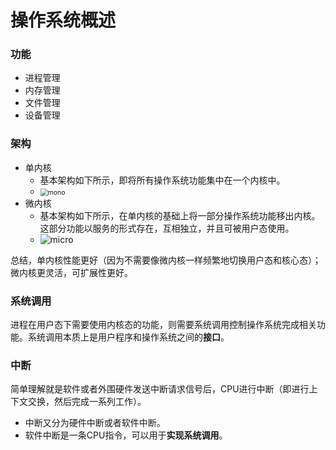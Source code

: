 # 操作系统概述

### 功能

* 进程管理
* 内存管理
* 文件管理
* 设备管理



### 架构

* 单内核
  * 基本架构如下所示，即将所有操作系统功能集中在一个内核中。
  * <img src="https://upload.wikimedia.org/wikipedia/commons/d/d8/Operating_system_architecture.svg" alt="mono" style="zoom:75%;" />
* 微内核
  * 基本架构如下所示，在单内核的基础上将一部分操作系统功能移出内核。这部分功能以服务的形式存在，互相独立，并且可被用户态使用。
  * ![micro](https://upload.wikimedia.org/wikipedia/commons/thumb/d/d0/OS-structure2.svg/1920px-OS-structure2.svg.png)

总结，单内核性能更好（因为不需要像微内核一样频繁地切换用户态和核心态）；微内核更灵活，可扩展性更好。



### 系统调用

进程在用户态下需要使用内核态的功能，则需要系统调用控制操作系统完成相关功能。系统调用本质上是用户程序和操作系统之间的**接口**。



### 中断

简单理解就是软件或者外围硬件发送中断请求信号后，CPU进行中断（即进行上下文交换，然后完成一系列工作）。

* 中断又分为硬件中断或者软件中断。
* 软件中断是一条CPU指令，可以用于**实现系统调用**。